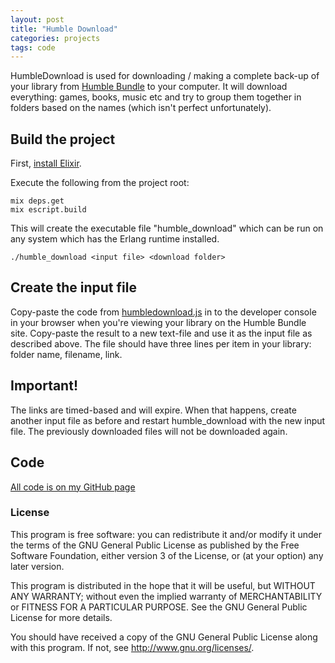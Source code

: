 ```yaml
---
layout: post
title: "Humble Download"
categories: projects
tags: code
---
```


HumbleDownload is used for downloading / making a complete back-up of your library from [Humble Bundle](http://humblebundle.com/) to your computer. It will download everything: games, books, music etc and try to group them together in folders based on the names (which isn't perfect unfortunately).

## Build the project
First, [install Elixir](http://elixir-lang.org/install.html).

Execute the following from the project root:

```text
mix deps.get
mix escript.build
```

This will create the executable file "humble_download" which can be run on any system which has the Erlang runtime installed.

```text
./humble_download <input file> <download folder>
```

## Create the input file
Copy-paste the code from [humbledownload.js](https://github.com/AntonFagerberg/humble_download/blob/master/humbledownload.js) in to the developer console in your browser when you're viewing your library on the Humble Bundle site. Copy-paste the result to a new text-file and use it as the input file as described above. The file should have three lines per item in your library: folder name, filename, link.

## Important!
The links are timed-based and will expire. When that happens, create another input file as before and restart humble_download with the new input file. The previously downloaded files will not be downloaded again.

## Code
[All code is on my GitHub page](https://github.com/AntonFagerberg/humble_download)

### License
This program is free software: you can redistribute it and/or modify
it under the terms of the GNU General Public License as published by
the Free Software Foundation, either version 3 of the License, or
(at your option) any later version.

This program is distributed in the hope that it will be useful,
but WITHOUT ANY WARRANTY; without even the implied warranty of
MERCHANTABILITY or FITNESS FOR A PARTICULAR PURPOSE.  See the
GNU General Public License for more details.

You should have received a copy of the GNU General Public License
along with this program.  If not, see <http://www.gnu.org/licenses/>.
